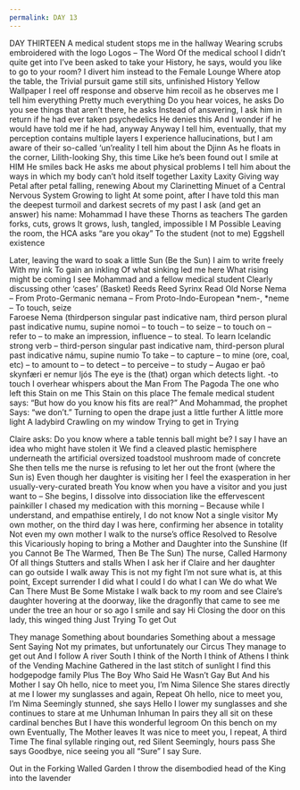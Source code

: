 ```yaml
---
permalink: DAY 13
---
```

DAY THIRTEEN 
A medical student stops me in the hallway 
Wearing scrubs embroidered with the logo 
Logos – The Word 
Of the medical school I didn’t quite get into 
I’ve been asked to take your History, he says, would you like to go to your room? 
I divert him instead to the Female Lounge
Where atop the table, the Trivial pursuit game still sits, unfinished 
History
Yellow 
Wallpaper 
I reel off response and observe him recoil as he observes me 
I tell him everything 
Pretty much everything
Do you hear voices, he asks 
Do you see things that aren’t there, he asks 
Instead of answering, I ask him in return if he had ever taken psychedelics 
He denies this 
And I wonder if he would have told me if he had, anyway 
Anyway 
I tell him, eventually, that my perception contains multiple layers 
I experience hallucinations, but I am aware of their so-called ‘un’reality 
I tell him about the Djinn 
As he floats in the corner, Lilith-looking 
Shy, this time 
Like he’s been found out 
I smile at HIM 
He smiles back 
He asks me about physical problems 
I tell him about the ways in which my body can’t hold itself together 
Laxity 
Laxity 
Giving way 
Petal after petal falling, renewing 
About my Clarinetting Minuet of a Central Nervous System 
Growing to light
At some point, after I have told this man the deepest turmoil and darkest secrets of my past 
I ask (and get an answer) his name: 
Mohammad 
I have these 
Thorns as teachers 
The garden forks, cuts, grows 
It grows, lush, tangled, impossible 
I 
M 
Possible 
Leaving the room, the HCA asks “are you okay” 
To the student 
(not to me) 
Eggshell existence 

Later, leaving the ward to soak a little Sun 
(Be the Sun) 
I aim to write freely 
With my ink 
To gain an inkling 
Of what sinking led me here 
What rising might be coming 
I see Mohammad and a fellow medical student 
Clearly discussing other ‘cases’ 
(Basket)
Reeds 
Reed 
Syrinx
Read
Old Norse Nema – From Proto-Germanic nemana – From Proto-Indo-European *nem-, *neme – To touch, seize  
Faroese Nema (thirdperson singular past indicative nam, third person plural past indicative numu, supine nomoi – to touch – to seize – to touch on – refer to – to make an impression, influence – to steal. To learn 
Icelandic strong verb – third-person singular past indicative nam, third-person plural past indicative námu, supine numio
To take – to capture – to mine (ore, coal, etc) – to amount to – to detect – to perceive – to study –
Augao er þaõ skynfæri er nemur ljós
	The eye is the (that) organ which detects light.
-to touch
I overhear whispers about the Man From The Pagoda 
The one who left this Stain on me 
This Stain on this place 
The female medical student says:
“But how do you know his fits are real?”
And Mohammad, the prophet 
Says:
“we don’t.”
Turning to open the drape just a little further 
A little more light 
A ladybird 
Crawling on my window 
Trying to get in 
Trying 

Claire asks:
Do you know where a table tennis ball might be? 
I say I have an idea who might have stolen it 
We find a cleaved plastic hemisphere underneath the artificial oversized toadstool mushroom made of concrete 
She then tells me the nurse is refusing to let her out the front 
(where the Sun is) 
Even though her daughter is visiting her 
I feel the exasperation in her usually-very-curated breath 
You know when you have a visitor and you just want to –
She begins,
I dissolve into dissociation like the effervescent painkiller I chased my medication with this morning –
Because while I understand, and empathise entirely, I do not know 
Not a single visitor 
My own mother, on the third day I was here, confirming her absence in totality 
Not even my own mother 
I walk to the nurse’s office 
Resolved to Resolve this 
Vicariously hoping to bring a Mother and Daughter into the Sunshine 
(If you Cannot Be The Warmed, Then Be The Sun)
The nurse, 
Called Harmony 
Of all things 
Stutters and stalls 
When I ask her if Claire and her daughter can go outside 
I walk away 
This is not my fight 
I’m not sure what is, at this point, 
Except surrender 
I did what I could 
I do what I can 
We do what We Can 
There Must Be Some Mistake 
I walk back to my room and see Claire’s daughter hovering at the doorway, like the dragonfly that came to see me under the tree an hour or so ago 
I smile and say Hi 
Closing the door on this lady, this winged thing 
Just 
Trying 
To get 
Out 

They manage 
Something about boundaries 
Something about a message 
Sent 
Saying 
Not my primates, but unfortunately our Circus 
They manage to get out 
And I follow 
A river 
South 
I think of the North 
I think of Athens 
I think of the Vending Machine 
Gathered in the last stitch of sunlight 
I find this hodgepodge family 
Plus 
The Boy Who Said He Wasn’t Gay But 
And his Mother 
I say 
Oh hello, nice to meet you, I’m Nima 
Silence 
She stares directly at me 
I lower my sunglasses and again, 
Repeat
Oh hello, nice to meet you, I’m Nima 
Seemingly stunned, she says 
Hello 
I lower my sunglasses and she continues to stare at me 
Unhuman 
Inhuman 
In pairs they all sit on these cardinal benches
But I have this wonderful legroom 
On this bench on my own 
Eventually, The Mother leaves 
It was nice to meet you, I repeat, A third Time 
The final syllable ringing out, red 
Silent 
Seemingly, hours pass 
She says Goodbye, nice seeing you all 
“Sure” 
I say 
Sure. 

Out in the Forking Walled Garden
I throw the disembodied head of the King into the lavender 
